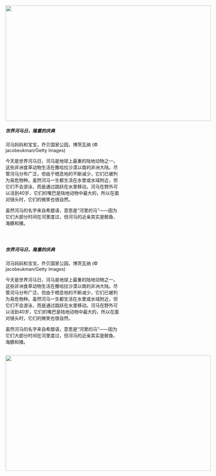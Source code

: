<div style="margin: 10px;">
<div style="width:640px;height:360px;display: inline-block;">
<img width="640" height="360" src="https://cn.bing.com/th?id=OHR.HippoDayChobe_EN-US1475666654_UHD.jpg">
</div>
<div style="width:360px;height:360px;display: inline-block;font-size: 14px;overflow: hidden;">
<h5>世界河马日，隆重的庆典</h5>
<span>河马妈妈和宝宝，乔贝国家公园，博茨瓦纳 (© jacobeukman/Getty Images)</span>
<p>今天是世界河马日，河马是地球上最重的陆地动物之一。这些非洲食草动物生活在撒哈拉沙漠以南的非洲大陆。尽管河马分布广泛，但由于栖息地的不断减少，它们已被列为易危物种。虽然河马一生都生活在水里或水域附近，但它们不会游泳，而是通过跳跃在水里移动。河马在野外可以活到40岁，它们的嘴巴是陆地动物中最大的，所以在面对镜头时，它们的微笑也很自然。</p>
<p>虽然河马的名字来自希腊语，意思是“河里的马”——因为它们大部分时间在河里度过，但河马的近亲其实是鲸鱼、海豚和猪。</p>
</div>
</div>
<div style="margin: 10px;">
<div style="width:360px;height:360px;display: inline-block;font-size: 14px;overflow: hidden;">
<h5>世界河马日，隆重的庆典</h5>
<span>河马妈妈和宝宝，乔贝国家公园，博茨瓦纳 (© jacobeukman/Getty Images)</span>
<p>今天是世界河马日，河马是地球上最重的陆地动物之一。这些非洲食草动物生活在撒哈拉沙漠以南的非洲大陆。尽管河马分布广泛，但由于栖息地的不断减少，它们已被列为易危物种。虽然河马一生都生活在水里或水域附近，但它们不会游泳，而是通过跳跃在水里移动。河马在野外可以活到40岁，它们的嘴巴是陆地动物中最大的，所以在面对镜头时，它们的微笑也很自然。</p>
<p>虽然河马的名字来自希腊语，意思是“河里的马”——因为它们大部分时间在河里度过，但河马的近亲其实是鲸鱼、海豚和猪。</p>
</div>
<div style="width:640px;height:360px;display: inline-block;">
<img width="640" height="360" src="https://cn.bing.com/th?id=OHR.HippoDayChobe_EN-US1475666654_UHD.jpg">
</div>
</div>